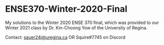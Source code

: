 # ENSE370-Winter-2020-Final

My solutions to the Winter 2020 ENSE 370 final, which was provided to our Winter 2021 class by Dr. Kin-Choong Yow of the University of Regina.

Contact: sauer24j@uregina.ca OR Squire#7745 on Discord
